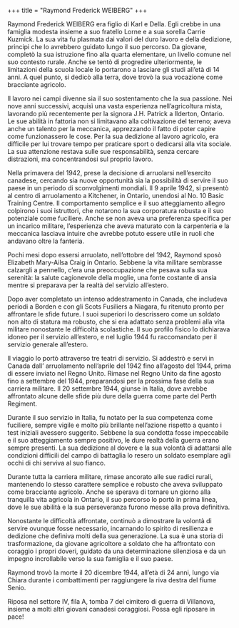 +++
title = "Raymond Frederick WEIBERG"
+++

Raymond Frederick WEIBERG era figlio di Karl e Della. Egli  crebbe in una famiglia modesta insieme a suo fratello Lorne e a sua sorella Carrie Kuzmick. La sua vita fu plasmata dai valori del duro lavoro e della dedizione, principi che lo avrebbero guidato lungo il suo percorso. Da giovane, completò la sua istruzione fino alla quarta elementare, un livello comune nel suo contesto rurale. Anche se tentò di progredire ulteriormente, le limitazioni della scuola locale lo portarono a lasciare gli studi all’età di 14 anni. A quel punto, si dedicò alla terra, dove trovò la sua vocazione come bracciante agricolo.

Il lavoro nei campi divenne sia il suo sostentamento che la sua passione. Nei nove anni successivi, acquisì una vasta esperienza nell’agricoltura mista, lavorando più recentemente per la signora J.H. Patrick a Ilderton, Ontario. Le sue abilità in fattoria non si limitavano alla coltivazione del terreno; aveva anche un talento per la meccanica, apprezzando il fatto di poter capire come funzionassero le cose. 
Per la sua dedizione al lavoro agricolo, era difficile per lui trovare tempo per praticare sport o dedicarsi alla vita sociale. La sua attenzione restava sulle sue responsabilità, senza cercare distrazioni, ma concentrandosi sul proprio lavoro.

Nella primavera del 1942, prese la decisione di arruolarsi nell’esercito canadese, cercando sia nuove opportunità sia la possibilità di servire il suo paese in un periodo di sconvolgimenti mondiali. Il 9 aprile 1942, si presentò al centro di arruolamento a Kitchener, in Ontario, unendosi al No. 10 Basic Training Centre. Il comportamento semplice e il suo atteggiamento allegro colpirono i suoi istruttori, che notarono la sua corporatura robusta e il suo potenziale come fuciliere. Anche se non aveva una preferenza specifica per un incarico militare, l’esperienza che aveva maturato con la carpenteria e la meccanica lasciava intuire che avrebbe potuto essere utile in ruoli che andavano oltre la fanteria.

Pochi mesi dopo essersi arruolato, nell’ottobre del 1942, Raymond sposò Elizabeth Mary-Ailsa Craig in Ontario. Sebbene la vita militare sembrasse calzargli a pennello, c’era una preoccupazione che pesava sulla sua serenità: la salute cagionevole della moglie, una fonte costante di ansia mentre si preparava per la realtà del servizio all’estero.

Dopo aver completato un intenso addestramento in Canada, che includeva periodi a Borden e con gli Scots Fusiliers a Niagara, fu ritenuto pronto per affrontare le sfide future. I suoi superiori lo descrissero come un soldato non alto di statura ma robusto, che si era adattato senza problemi alla vita militare nonostante le difficoltà scolastiche. Il suo profilo fisico lo dichiarava idoneo per il servizio all’estero, e nel luglio 1944 fu raccomandato per il servizio generale all’estero.

Il viaggio lo portò attraverso tre teatri di servizio. Si addestrò e servì in Canada dall’ arruolamento nell’aprile del 1942 fino all’agosto del 1944, prima di essere inviato nel Regno Unito. Rimase nel Regno Unito da fine agosto fino a settembre del 1944, preparandosi per la prossima fase della sua carriera militare. Il 20 settembre 1944, giunse in Italia, dove avrebbe affrontato alcune delle sfide più dure della guerra come parte del Perth Regiment.

Durante il suo servizio in Italia, fu notato per la sua competenza come fuciliere, sempre vigile e molto più brillante nell’azione rispetto a quanto i test iniziali avessero suggerito. Sebbene la sua condotta fosse impeccabile e il suo atteggiamento sempre positivo, le dure realtà della guerra erano sempre presenti. La sua dedizione al dovere e la sua volontà di adattarsi alle condizioni difficili del campo di battaglia lo resero un soldato esemplare agli occhi di chi serviva al suo fianco.

Durante tutta la carriera militare, rimase ancorato alle sue radici rurali, mantenendo lo stesso carattere semplice e robusto che aveva sviluppato come bracciante agricolo. Anche se sperava di tornare un giorno alla tranquilla vita agricola in Ontario, il suo percorso lo portò in prima linea, dove le sue abilità e la sua perseveranza furono messe alla prova definitiva.

Nonostante le difficoltà affrontate, continuò a dimostrare la volontà di servire ovunque fosse necessario, incarnando lo spirito di resilienza e dedizione che definiva molti della sua generazione. La sua è una storia di trasformazione, da giovane agricoltore a soldato che ha affrontato con coraggio i propri doveri, guidato da una determinazione silenziosa e da un impegno incrollabile verso la sua famiglia e il suo paese.

Raymond trovò la morte il 20 dicembre 1944, all’età di 24 anni, lungo via Chiara durante i combattimenti per raggiungere la riva destra del fiume Senio.

Riposa nel settore IV, fila A, tomba 7 del cimitero di guerra di Villanova, insieme a molti altri giovani canadesi coraggiosi.  Possa egli riposare in pace!
